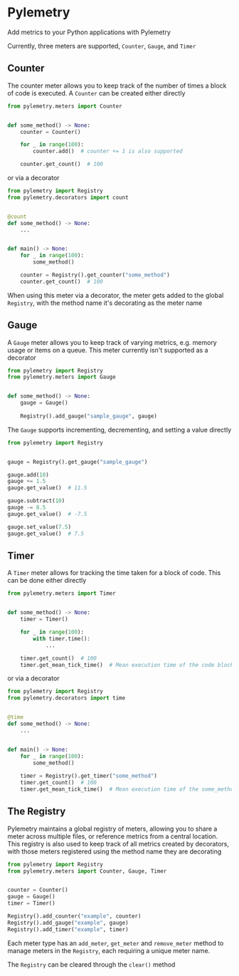 # Pylemetry

Add metrics to your Python applications with Pylemetry

Currently, three meters are supported, `Counter`, `Gauge`, and `Timer`

## Counter

The counter meter allows you to keep track of the number of times a block of code is executed.
A `Counter` can be created either directly

```python
from pylemetry.meters import Counter


def some_method() -> None:
    counter = Counter()

    for _ in range(100):
        counter.add()  # counter += 1 is also supported

    counter.get_count()  # 100
```

or via a decorator

```python
from pylemetry import Registry
from pylemetry.decorators import count


@count
def some_method() -> None:
    ...


def main() -> None:
    for _ in range(100):
        some_method()

    counter = Registry().get_counter("some_method")
    counter.get_count()  # 100
```

When using this meter via a decorator, the meter gets added to the global `Registry`, with the method name it's decorating as the meter name

## Gauge

A `Gauge` meter allows you to keep track of varying metrics, e.g. memory usage or items on a queue. This meter currently isn't supported as a decorator

```python
from pylemetry import Registry
from pylemetry.meters import Gauge


def some_method() -> None:
    gauge = Gauge()
    
    Registry().add_gauge("sample_gauge", gauge)
```

The `Gauge` supports incrementing, decrementing, and setting a value directly

```python
from pylemetry import Registry


gauge = Registry().get_gauge("sample_gauge")

gauge.add(10)
gauge += 1.5
gauge.get_value()  # 11.5

gauge.subtract(10)
gauge -= 8.5
gauge.get_value()  # -7.5

gauge.set_value(7.5)
gauge.get_value()  # 7.5
```

## Timer

A `Timer` meter allows for tracking the time taken for a block of code. This can be done either directly

```python
from pylemetry.meters import Timer


def some_method() -> None:
    timer = Timer()

    for _ in range(100):
        with timer.time():
            ...

    timer.get_count()  # 100
    timer.get_mean_tick_time()  # Mean execution time of the code block
```

or via a decorator

```python
from pylemetry import Registry
from pylemetry.decorators import time


@time
def some_method() -> None:
    ...


def main() -> None:
    for _ in range(100):
        some_method()
        
    timer = Registry().get_timer("some_method")
    timer.get_count()  # 100
    timer.get_mean_tick_time()  # Mean execution time of the some_method function
```

## The Registry

Pylemetry maintains a global registry of meters, allowing you to share a meter across multiple files, or reference metrics from a central location.
This registry is also used to keep track of all metrics created by decorators, with those meters registered using the method name they are decorating

```python
from pylemetry import Registry
from pylemetry.meters import Counter, Gauge, Timer


counter = Counter()
gauge = Gauge()
timer = Timer()

Registry().add_counter("example", counter)
Registry().add_gauge("example", gauge)
Registry().add_timer("example", timer)
```

Each meter type has an `add_meter`, `get_meter` and `remove_meter` method to manage meters in the `Registry`, each requiring a unique meter name.

The `Registry` can be cleared through the `clear()` method